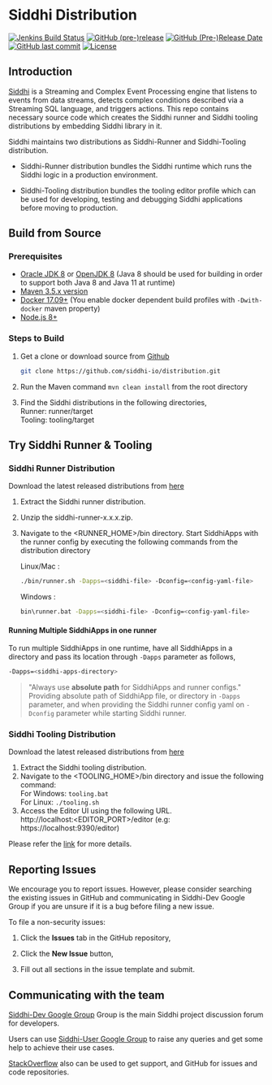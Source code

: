 <!--
  ~  Copyright (c) 2019, WSO2 Inc. (http://wso2.com) All Rights Reserved.
  ~
  ~  WSO2 Inc. licenses this file to you under the Apache License,
  ~  Version 2.0 (the "License"); you may not use this file except
  ~  in compliance with the License.
  ~  You may obtain a copy of the License at
  ~
  ~    http://www.apache.org/licenses/LICENSE-2.0
  ~
  ~  Unless required by applicable law or agreed to in writing,
  ~  software distributed under the License is distributed on an
  ~  "AS IS" BASIS, WITHOUT WARRANTIES OR CONDITIONS OF ANY
  ~  KIND, either express or implied.  See the License for the
  ~  specific language governing permissions and limitations
  ~  under the License.
  -->

Siddhi Distribution
======================

  [![Jenkins Build Status](https://wso2.org/jenkins/view/extensions/job/siddhi/job/distribution/badge/icon)](https://wso2.org/jenkins/view/extensions/job/siddhi/job/distribution)
  [![GitHub (pre-)release](https://img.shields.io/github/release-pre/siddhi-io/distribution.svg)](https://github.com/siddhi-io/distribution/releases)
  [![GitHub (Pre-)Release Date](https://img.shields.io/github/release-date-pre/siddhi-io/distribution.svg)](https://github.com/siddhi-io/distribution/releases)
  [![GitHub last commit](https://img.shields.io/github/last-commit/siddhi-io/distribution.svg)](https://github.com/siddhi-io/distribution/commits/master)
  [![License](https://img.shields.io/badge/License-Apache%202.0-blue.svg)](https://opensource.org/licenses/Apache-2.0)

## Introduction ##

[Siddhi](https://siddhi-io.github.io/siddhi/) is a Streaming and Complex Event Processing engine that listens to events from data streams, detects complex conditions described via a Streaming SQL language, and triggers actions.
This repo contains necessary source code which creates the Siddhi runner and Siddhi tooling distributions by embedding Siddhi library in it.

Siddhi maintains two distributions as Siddhi-Runner and Siddhi-Tooling distribution.
* Siddhi-Runner distribution bundles the Siddhi runtime which runs the Siddhi logic in a production environment.

* Siddhi-Tooling distribution bundles the tooling editor profile which can be used for developing, testing and debugging Siddhi applications before moving to production.

## Build from Source ##

### Prerequisites
* [Oracle JDK 8](http://www.oracle.com/technetwork/java/javase/downloads/jdk8-downloads-2133151.html) or [OpenJDK 8](http://openjdk.java.net/install/) (Java 8 should be used for building in order to support both Java 8 and Java 11 at runtime)
* [Maven 3.5.x version](https://maven.apache.org/install.html)
* [Docker 17.09+](https://docs.docker.com/install/) (You enable docker dependent build profiles with `-Dwith-docker` maven property)
* [Node.js 8+](https://nodejs.org/en/)

### Steps to Build ###
1. Get a clone or download source from [Github](https://github.com/siddhi-io/distribution.git)

    ```bash
    git clone https://github.com/siddhi-io/distribution.git
    ```

1. Run the Maven command ``mvn clean install`` from the root directory

2. Find the Siddhi distributions in the following directories,<br />
    Runner:     runner/target<br />
    Tooling:    tooling/target<br />

## Try Siddhi Runner & Tooling ##

### Siddhi Runner Distribution ###
Download the latest released distributions from [here](https://github.com/siddhi-io/distribution/releases)

1. Extract the Siddhi runner distribution.
2. Unzip the siddhi-runner-x.x.x.zip.
3. Navigate to the <RUNNER_HOME>/bin directory. Start SiddhiApps with the runner config by executing the following commands from the distribution directory
     
     Linux/Mac : 
     ```bash 
     ./bin/runner.sh -Dapps=<siddhi-file> -Dconfig=<config-yaml-file>
     ```
     
     Windows : 
     ```bash
     bin\runner.bat -Dapps=<siddhi-file> -Dconfig=<config-yaml-file>
     ```
   
#### Running Multiple SiddhiApps in one runner ####
To run multiple SiddhiApps in one runtime, have all SiddhiApps in a directory and pass its location through `-Dapps` parameter as follows,<br/>

```bash
-Dapps=<siddhi-apps-directory>
```
   
>"Always use **absolute path** for SiddhiApps and runner configs."
       Providing absolute path of SiddhiApp file, or directory in `-Dapps` parameter, and when providing the Siddhi runner config yaml on `-Dconfig` parameter while starting Siddhi runner.


### Siddhi Tooling Distribution ###
Download the latest released distributions from [here](https://github.com/siddhi-io/distribution/releases)

1. Extract the Siddhi tooling distribution.
2. Navigate to the <TOOLING_HOME>/bin directory and issue the following command:<br/>
   For Windows: ```tooling.bat``` <br/>
   For Linux: ```./tooling.sh``` <br/>
3. Access the Editor UI using the following URL.<br/>
   http://localhost:<EDITOR_PORT>/editor   (e.g: https://localhost:9390/editor)
   

Please refer the [link](https://siddhi.io/en/v5.1/docs/siddhi-as-a-local-microservice/) for more details.

## Reporting Issues ##

We encourage you to report issues. However, please consider searching the existing issues in GitHub and communicating in Siddhi-Dev Google Group if you are unsure if it is a bug before filing a new issue.

To file a non-security issues:

1. Click the **Issues** tab in the GitHub repository,

2. Click the **New Issue** button,

3. Fill out all sections in the issue template and submit.

## Communicating with the team

[Siddhi-Dev Google Group](https://groups.google.com/forum/#!forum/siddhi-dev) Group is the main Siddhi project discussion forum for developers.

Users can use [Siddhi-User Google Group](https://groups.google.com/forum/#!forum/siddhi-user) to raise any queries and get some help to achieve their use cases.

[StackOverflow](https://stackoverflow.com/questions/tagged/siddhi) also can be used to get support, and GitHub for issues and code repositories.

